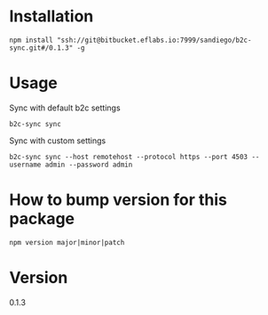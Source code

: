 # Installation

`npm install "ssh://git@bitbucket.eflabs.io:7999/sandiego/b2c-sync.git#/0.1.3" -g`

# Usage

Sync with default b2c settings
```
b2c-sync sync
```

Sync with custom settings
```
b2c-sync sync --host remotehost --protocol https --port 4503 --username admin --password admin
```

# How to bump version for this package

`npm version major|minor|patch`

# Version

0.1.3